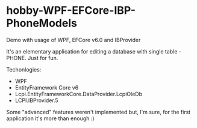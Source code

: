 # hobby-WPF-EFCore-IBP-PhoneModels
Demo with usage of WPF, EFCore v6.0 and IBProvider

It's an elementary application for editing a database with single table - PHONE. Just for fun.

Techonlogies:
 - WPF
 - EntityFramework Core v6
 - Lcpi.EntityFrameworkCore.DataProvider.LcpiOleDb
 - LCPI.IBProvider.5

Some "advanced" features weren't implemented but, I'm sure, for the first application it's more than enough :)
